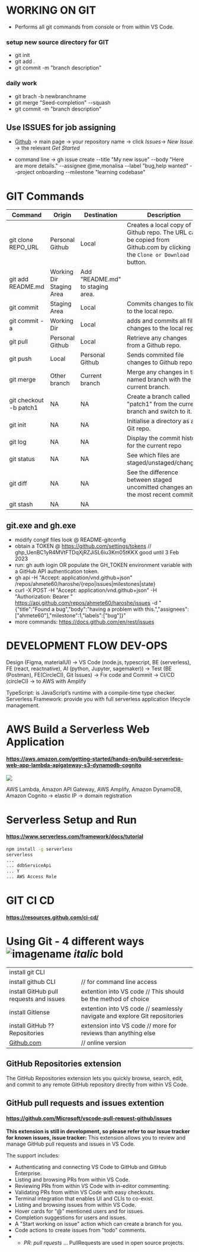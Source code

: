 # WORKING ON GIT
- Performs all git commands from console or from within VS Code. 

### setup new source directory for GIT
- git init
- git add .
- git commit -m "branch description"

### daily work
- git brach -b newbranchname 
- git merge "Seed-completion" --squash
- git commit -m "branch description"

## Use ISSUES for job assigning
- [Github](https://www.github.com) -> main page -> your repository name -> click  _Issues_-> _New Issue_ -> the relevant _Get Started_

- command line -> gh issue create --title "My new issue" --body "Here are more details." --assignee @me,monalisa --label "bug,help wanted" --project onboarding --milestone "learning codebase"

# GIT Commands
| Command		|	Origin		|	Destination		|	Description|
| ------ | ------ | ------ | ------ |
|git clone REPO_URL	|	Personal Github|Local			|	Creates a local copy of a Github repo. The URL can be copied  from Github.com by clicking the `Clone or Download` button.|
|git add README.md	|	Working Dir		Staging Area	|	Add "README.md" to staging area.|
|git commit		|	Staging Area    |	Local			|	Commits changes to files to the local repo.|
|git commit -a	|	Working Dir	    |	Local			|	adds and commits all file changes to the local repo.|
|git pull		|	Personal Github	|   Local			|	Retrieve any changes from a Github repo.|
|git push		|	Local			|   Personal Github	|	Sends commited file changes to Github repo.|
|git merge		|	Other branch	|   Current branch	|	Merge any changes in the named branch with the current branch.|
|git checkout -b patch1|	NA	|	NA	|	Create a branch called "patch1" from the current branch and switch to it.|
|git init		|	NA	|	NA			|	Initialise a directory as a Git repo.|
|git log		|	NA	|	NA			|	Display the commit history for the current repo|
|git status		|	NA	|	NA			|	See which files are staged/unstaged/changed|
|git diff		|	NA	|	NA	|	See the difference between staged uncomitted changes and the most recent commit|
|git stash		|	NA	|	NA		| |

## git.exe and gh.exe
- modify congif files look @ README-gitconfig
- obtain a TOKEN @ https://github.com/settings/tokens   // <TOKEN> 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 good until 3 Feb 2023
- run:  gh auth login OR populate the GH_TOKEN environment variable with a GitHub API authentication token.
- gh api -H "Accept: application/vnd.github+json"   /repos/ahmete60/haroshe/{repo|issues|milestones|state}
- curl -X POST -H "Accept: application/vnd.github+json" -H "Authorization: Bearer <TOKEN>" https://api.github.com/repos/ahmete60/haroshe/issues -d "{\"title\":\"Found a bug\",\"body\":\"having a problem with this.\",\"assignees\":[\"ahmete60\"],\"milestone\":1,\"labels\":[\"bug\"]}"
- more commands: https://docs.github.com/en/rest/issues 

# DEVELOPMENT FLOW   DEV-OPS

Design (Figma, materialUI) -> 
  VS Code (node.js, typescript, BE (serverless), FE (react, reactnative), AI (python, Jupyter, sagemaker)) -> 
  Test (BE (Postman), FE(CircleCI), Git Issues) -> Fix code and Commit -> CI/CD (circleCI) -> to AWS with Amplify  

TypeScript: is JavaScript’s runtime with a compile-time type checker.
Serverless Framework: provide you with full serverless application lifecycle management.

# AWS Build a Serverless Web Application
#### https://aws.amazon.com/getting-started/hands-on/build-serverless-web-app-lambda-apigateway-s3-dynamodb-cognito

[![](./AWS-serverless-web-app.png)]()

AWS Lambda, Amazon API Gateway, AWS Amplify, Amazon DynamoDB, Amazon Cognito
-> elastic IP -> domain registration

# Serverless Setup and Run
#### https://www.serverless.com/framework/docs/tutorial
```sh
npm install -g serverless
serverless
...
... ddbServiceApi
... Y
... AWS Access Role

```

# GIT CI CD
#### https://resources.github.com/ci-cd/


# Using Git - 4 different ways   ![imagename](TargetUrl)  _italic_ **bold**
|  |  |
|-----|-----|
|install git CLI
|install github CLI  			     	 |       // for command line access |
|install GitHub pull requests and issues |   extention into VS code  // This should be the method of choice |
|install Gitlense					 	 |   extention into VS code  // seamlessly navigate and explore Git repositories |
|install GitHub ??Repositories       	 |   extension into VS code  // more for reviews than anything else |
|[Github.com](https://www.github.com/)   |       // online version |

## GitHub Repositories extension
The GitHub Repositories extension lets you quickly browse, search, edit, and commit to any remote GitHub repository directly from within VS Code. 

## GitHub pull requests and issues extention
#### https://github.com/Microsoft/vscode-pull-request-github/issues
**This extension is still in development, so please refer to our issue tracker for known issues, 
 issue tracker:**
This extension allows you to review and manage GitHub pull requests and issues in VS Code.

The support includes:
- Authenticating and connecting VS Code to GitHub and GitHub Enterprise.
- Listing and browsing PRs from within VS Code.
- Reviewing PRs from within VS Code with in-editor commenting.
- Validating PRs from within VS Code with easy checkouts.
- Terminal integration that enables UI and CLIs to co-exist.
- Listing and browsing issues from within VS Code.
- Hover cards for "@" mentioned users and for issues.
- Completion suggestions for users and issues.
- A "Start working on issue" action which can create a branch for you.
- Code actions to create issues from "todo" comments.
- * _PR: pull rquests_ ... PullRequests are used in open source projects.
